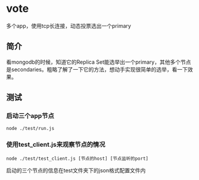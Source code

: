 # vote
多个app，使用tcp长连接，动态投票选出一个primary

## 简介
看mongodb的时候，知道它的Replica Set能选举出一个primary，其他多个节点是secondaries。粗略了解了一下它的方法，想动手实现很简单的选举，看一下效果。

## 测试

### 启动三个app节点
```
node ./test/run.js
```
### 使用test_client.js来观察节点的情况
```
node ./test/test_client.js [节点的host] [节点监听的port]
```
启动的三个节点的信息在test文件夹下的json格式配置文件内
